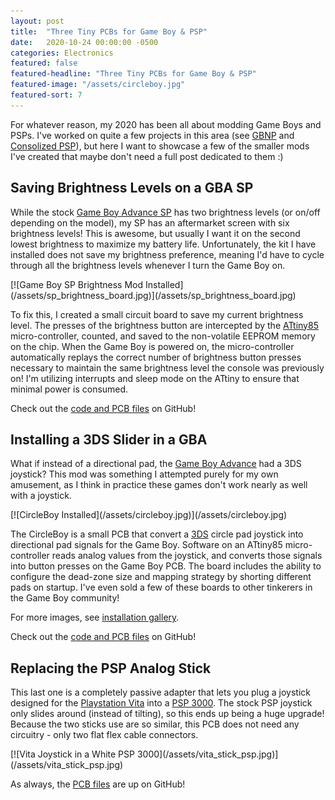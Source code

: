```yaml
---
layout: post
title:  "Three Tiny PCBs for Game Boy & PSP"
date:   2020-10-24 00:00:00 -0500
categories: Electronics
featured: false
featured-headline: "Three Tiny PCBs for Game Boy & PSP"
featured-image: "/assets/circleboy.jpg"
featured-sort: 7
---
```


For whatever reason, my 2020 has been all about modding Game Boys and PSPs. I've worked on quite a few projects in this area (see [GBNP](/javascript/2020/04/11/gameboy_nintendo_power_rom_builder.html) and [Consolized PSP](/electronics/2020/02/02/ps2-controller-psp.html)), but here I want to showcase a few of the smaller mods I've created that maybe don't need a full post dedicated to them :)

## Saving Brightness Levels on a GBA SP

While the stock [Game Boy Advance SP](https://en.wikipedia.org/wiki/Game_Boy_Advance_SP) has two brightness levels (or on/off depending on the model), my SP has an aftermarket screen with six brightness levels! This is awesome, but usually I want it on the second lowest brightness to maximize my battery life. Unfortunately, the kit I have installed does not save my brightness preference, meaning I'd have to cycle through all the brightness levels whenever I turn the Game Boy on.

<div class='image-container'>
[![Game Boy SP Brightness Mod Installed](/assets/sp_brightness_board.jpg)](/assets/sp_brightness_board.jpg)
</div>

To fix this, I created a small circuit board to save my current brightness level. The presses of the brightness button are intercepted by the [ATtiny85](https://www.microchip.com/wwwproducts/en/ATtiny85) micro-controller, counted, and saved to the non-volatile EEPROM memory on the chip. When the Game Boy is powered on, the micro-controller automatically replays the correct number of brightness button presses necessary to maintain the same brightness level the console was previously on! I'm utilizing interrupts and sleep mode on the ATtiny to ensure that minimal power is consumed.

Check out the [code and PCB files](https://github.com/orangeglo/SP-IPS-Brightness-Hack) on GitHub!

## Installing a 3DS Slider in a GBA

What if instead of a directional pad, the [Game Boy Advance](https://en.wikipedia.org/wiki/Game_Boy_Advance) had a 3DS joystick? This mod was something I attempted purely for my own amusement, as I think in practice these games don't work nearly as well with a joystick.

<div class='image-container'>
[![CircleBoy Installed](/assets/circleboy.jpg)](/assets/circleboy.jpg)
</div>

The CircleBoy is a small PCB that convert a [3DS](https://en.wikipedia.org/wiki/Nintendo_3DS) circle pad joystick into directional pad signals for the Game Boy. Software on an ATtiny85 micro-controller reads analog values from the joystick, and converts those signals into button presses on the Game Boy PCB. The board includes the ability to configure the dead-zone size and mapping strategy by shorting different pads on startup. I've even sold a few of these boards to other tinkerers in the Game Boy community!

For more images, see [installation gallery](https://imgur.com/a/vMOLDO8).

Check out the [code and PCB files](https://github.com/orangeglo/CircleBoy) on GitHub!

## Replacing the PSP Analog Stick

This last one is a completely passive adapter that lets you plug a joystick designed for the [Playstation Vita](https://en.wikipedia.org/wiki/PlayStation_Vita) into a [PSP 3000](https://en.wikipedia.org/wiki/PlayStation_Portable#PSP-3000). The stock PSP joystick only slides around (instead of tilting), so this ends up being a huge upgrade! Because the two sticks use are so similar, this PCB does not need any circuitry - only two flat flex cable connectors.

<div class='image-container'>
[![Vita Joystick in a White PSP 3000](/assets/vita_stick_psp.jpg)](/assets/vita_stick_psp.jpg)
</div>

As always, the [PCB files](https://github.com/orangeglo/VitaStickForPSP3000) are up on GitHub!